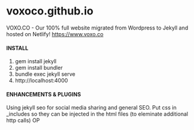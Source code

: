 # voxoco.github.io
VOXO.CO - Our 100% full website migrated from Wordpress to Jekyll and hosted on Netlify! https://www.voxo.co

#### INSTALL
1. gem install jekyll
2. gem install bundler
3. bundle exec jekyll serve
4. http://localhost:4000

#### ENHANCEMENTS & PLUGINS

Using jekyll seo for social media sharing and general SEO.
Put css in _includes so they can be injected in the html files (to eleminate additional http calls)
OP
